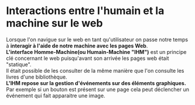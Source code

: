 # Interactions entre l'humain et la machine sur le web  

Lorsque l'on navigue sur le web en tant qu'utilisateur on passe notre temps à __interagir à l'aide de notre machine avec les pages Web__.  
__L'interface Homme-Machine(ou Humain-Machine "IHM")__ est un principe clé concernant le web puisqu'avant son arrivée les pages web était "statique".  
Il était possible de les consulter de la même manière que l'on consulte les livres d'une bibliothèque.  
__L'IHM repose sur la gestion d'événements sur des éléments graphiques.__
Par exemple si un bouton est présent sur une page cela peut déclencher un événement qui fait apparaitre une image.  
